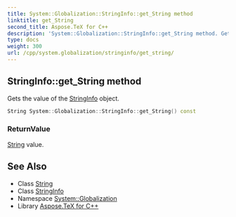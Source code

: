 ```yaml
---
title: System::Globalization::StringInfo::get_String method
linktitle: get_String
second_title: Aspose.TeX for C++
description: 'System::Globalization::StringInfo::get_String method. Gets the value of the StringInfo object in C++.'
type: docs
weight: 300
url: /cpp/system.globalization/stringinfo/get_string/
---
```

## StringInfo::get_String method


Gets the value of the [StringInfo](../) object.

```cpp
String System::Globalization::StringInfo::get_String() const
```


### ReturnValue

[String](../../../system/string/) value.

## See Also

* Class [String](../../../system/string/)
* Class [StringInfo](../)
* Namespace [System::Globalization](../../)
* Library [Aspose.TeX for C++](../../../)
